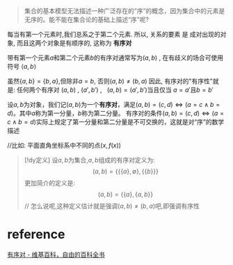 

> 集合的基本模型无法描述一种广泛存在的”序”的概念，因为集合中的元素是无序的。能不能在集合论的基础上描述“序”呢?


每当有第一个元素时,我们总系之于第二个元素.
所以, 关系的要素 是 成对出现的对象, 而且这两个对象是有顺序的, 这称为 **有序对**

带有第一个元素$a$和第二个元素$b$的有序对通常写为$(a, b)$ , 在有歧义的场合可使用符号 $\langle a,b\rangle$

虽然$\{a,b\}= \{b,a\}$,但除非$a=b$, 否则$(a,b)\not=(b,a)$
因此, 有序对的"有序性"就是: 任何两个有序对 $(a,b)~,~(a',b')~,~~~(a,b)=(a',b')$当且仅当 $a=a'$且$b=b'$

设$a, b$为对象，我们记$(a,b)$为一个**有序对**，满足$(a,b)=(c,d)⇔(a=c∧b=d)$。其中$a$称为第一分量，$b$称为第二分量。
有序对的条件$(a,b)=(c,d)⇔(a=c∧b=d)$实际上规定了第一分量和第二分量是不可交换的，这就是对“序”的数学描述

//比如: 平面直角坐标系中不同的点$(x,f(x))$


> [!dy定义] 
> 设$a,b$为集合,$a,b$组成的有序对定义为:
> $$(a,b)=\{\{\{a\},∅\},\{\{b\}\}\}$$
> 更加简介的定义是:
> $$(a,b)= \{ \{a\}, \{a,b\}\}$$
> // 怎么说呢,这种定义估计就是强调$(a,b)\neq (b,a)$吧,即强调有序性



# reference
[有序对 - 维基百科，自由的百科全书](https://zh.wikipedia.org/wiki/%E6%9C%89%E5%BA%8F%E5%AF%B9)

